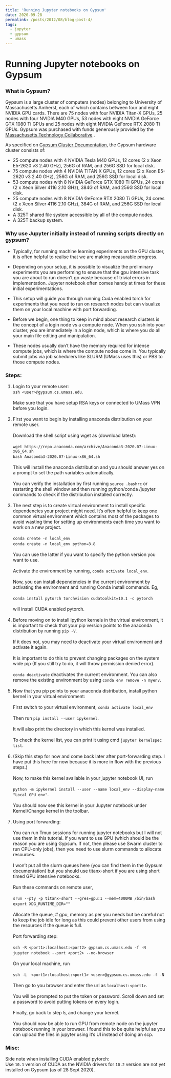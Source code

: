 ```yaml
---
title: 'Running Jupyter notebooks on Gypsum'
date: 2020-09-28
permalink: /posts/2012/08/blog-post-4/
tags:
  - jupyter
  - gypsum
  - umass
---
```



# Running Jupyter notebooks on Gypsum

### What is Gypsum?

Gypsum is a large cluster of computers (nodes) belonging to University of Massachusetts Amherst, each of which contains between four and eight NVIDIA GPU cards. There are 75 nodes with four NVIDIA Titan-X GPUs, 25 nodes with four NVIDIA M40 GPUs, 53 nodes with eight NVIDIA GeForce GTX 1080 Ti GPUs and 25 nodes with eight NVIDIA GeForce RTX 2080 Ti GPUs. Gypsum was purchased with funds generously provided by the  [Massachusetts Technology Collaborative](https://masstech.org/) .  

As specified on [Gypsum Cluster Documentation](https://gypsum-docs.cs.umass.edu), the Gypsum hardware cluster consists of:
* 25 compute nodes with 4 NVIDIA Tesla M40 GPUs, 12 cores (2 x Xeon E5-2620 v3 2.40 GHz), 256G of RAM, and 256G SSD for local disk.
* 75 compute nodes with 4 NVIDIA TITAN X GPUs, 12 cores (2 x Xeon E5-2620 v3 2.40 GHz), 256G of RAM, and 256G SSD for local disk.
* 53 compute nodes with 8 NVIDIA GeForce GTX 1080 Ti GPUs, 24 cores (2 x Xeon Silver 4116 2.10 GHz), 384G of RAM, and 256G SSD for local disk.
* 25 compute nodes with 8 NVIDIA GeForce RTX 2080 Ti GPUs, 24 cores (2 x Xeon Silver 4116 2.10 GHz), 384G of RAM, and 256G SSD for local disk.
* A 325T shared file system accessible by all of the compute nodes.
* A 325T backup system.

### Why use Jupyter initially instead of running scripts directly on gypsum?

* Typically, for running machine learning experiments on the GPU cluster, it is often helpful to realise that we are making measurable progress. 

* Depending on your setup, it is possible to visualize the preliminary experiments you are performing to ensure that the gpu intensive task you are about to run doesn’t go waste because of trivial errors in implementation. Jupyter notebook often comes handy at times for these initial experimentations. 

* This setup will guide you through running Cuda enabled torch for experiments that you need to run on research nodes but can visualize them on your local machine with port forwarding.

* Before we begin, one thing to keep in mind about research clusters is the concept of a login node vs a compute node. When you ssh into your cluster, you are immediately in a login node, which is where you do all your main file editing and manipulation. 

* These nodes usually don’t have the memory required for intense compute jobs, which is where the compute nodes come in. You typically submit jobs via job schedulers like SLURM (UMass uses this) or PBS to those compute nodes.

### Steps:

1. Login to your remote user:  
`ssh <user>@gypsum.cs.umass.edu`.<br /><br />
Make sure that you have setup RSA keys or connected to UMass VPN before you login.<br /><br />
2. First you want to begin by installing anaconda distribution on your remote user.<br /><br />
Download the shell script using wget as (download latest):<br /><br /> 
`wget https://repo.anaconda.com/archive/Anaconda3-2020.07-Linux-x86_64.sh` <br />
`bash Anaconda3-2020.07-Linux-x86_64.sh` <br /><br />
This will install the anaconda distribution and you should answer yes on a prompt to set the path variables automatically. <br /><br />
You can verify the installation by first running `source .bashrc` or restarting the shell window and then running python/conda /jupyter commands to check if the distribution installed correctly.<br /><br />
3. The next step is to create virtual environment to install specific dependencies your project might need. It’s often helpful to keep one common virtual environment which contains most of the packages to avoid wasting time for setting up environments each time you want to work on a new project.<br /><br />
`conda create -n local_env` <br />
`conda create -n local_env python=3.8` <br /><br />
You can use the latter if you want to specify the python version you want to use.<br /><br />
Activate the environment by running, `conda activate local_env`.<br /><br />
Now, you can install dependencies in the current environment by activating the environment and running Conda install commands.  Eg,<br /><br />
`conda install pytorch torchvision cudatoolkit=10.1 -c pytorch` <br /><br />
will install CUDA enabled pytorch.<br /><br />
3. Before moving on to install ipython kernels in the virtual environment, it is important to check that your pip version points to the anaconda distribution by running `pip -V`.<br /><br />
If it does not, you may need to deactivate your virtual environment and activate it again.<br /><br />
It is important to do this to prevent changing packages on the system wide pip (If you still try to do, it will throw permission denied error).<br /><br />
`conda deactivate` deactivates the current environment. You can also remove the existing environment by using `conda env remove -n myenv`.<br /><br />
4. Now that you pip points to your anaconda distribution, install python kernel in your virtual environment:<br /><br />
First switch to your virtual environment, `conda activate local_env`<br /><br />
Then run `pip install --user ipykernel`.<br /><br />
It will also print the directory in which this kernel was installed.<br /><br />
To check the kernel list, you can print it using cmd `jupyter kernelspec list`.<br /><br />
5. (Skip this step for now and come back later after port-forwarding step. I have put this here for now because it is more in flow with the previous steps.)<br /><br />
Now, to make this kernel available in your jupyter notebook UI, run <br /><br />
`python -m ipykernel install --user --name local_env --display-name "Local GPU env"`. <br /><br />
You should now see this kernel in your Jupyter notebook under Kernel/Change kernel in the toolbar.<br /><br />  
6. Using port forwarding:<br /><br />
You can run Tmux sessions for running jupyter notebooks but I will not use them in this tutorial. If you want to use GPU (which should be the reason you are using Gypsum. If not, then please use Swarm cluster to run CPU-only jobs), then you need to use slurm commands to allocate resources.<br /><br />
I won’t put all the slurm queues here (you can find them in the Gypsum documentation) but you should use titanx-short if you are using short timed GPU intensive notebooks.<br /><br />
Run these commands on remote user,<br /><br />
`srun --pty -p titanx-short --gres=gpu:1 --mem=4000MB /bin/bash` <br />
`export XDG_RUNTIME_DIR=""` <br /><br />
Allocate the queue, # gpu, memory as per you needs but be careful not to keep the job idle for long as this could prevent other users from using the resources if the queue is full.<br /><br />
Port forwarding step:<br /><br />
`ssh -R <port1>:localhost:<port2> gypsum.cs.umass.edu -f -N` <br />
`jupyter notebook --port <port2> --no-browser` <br /><br />
On your local machine, run <br /><br />
`ssh -L  <port1>:localhost:<port1> <user>@gypsum.cs.umass.edu -f -N` <br /><br />
Then go to you browser and enter the url as `localhost:<port1>`. <br /><br />
You will be prompted to put the token or password. Scroll down and set a password to avoid putting tokens on every login. <br /><br />
Finally, go back to step 5, and change your kernel. <br /><br />
You should now be able to run GPU from remote node on the jupyter notebook running in your browser. I found this to be quite helpful as you can upload the files in jupyter using it’s UI instead of doing an scp. <br />

### Misc:

Side note when installing CUDA enabled pytorch:  
Use 	`10.1` version of CUDA as the NVIDIA drivers for `10.2` version are not yet installed on Gypsum (as of 28 Sept 2020). 
